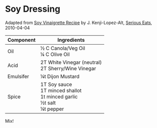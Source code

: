 # Soy Dressing

Adapted from [Soy Vinaigrette Recipe](http://www.seriouseats.com/recipes/2010/04/soy-vinaigrette.html) by J. Kenji-Lopez-Alt,
[Serious Eats](http://www.seriouseats.com/), 2010-04-04

|  Component | Ingredients |
|------------|-------------|
|  Oil            | &frac12; C Canola/Veg Oil<br> &frac14; C Olive Oil |
|  Acid           | 2T White Vinegar (neutral)<br> 2T Sherry/Wine Vinegar |
|  Emulsifer      | &frac14;t Dijon Mustard |
|  Spice          | 1T Soy sauce<br> 1T minced shallot<br> 1t minced garlic <br>&frac12;t salt<br>&frac14;t pepper |

Mix!
 
